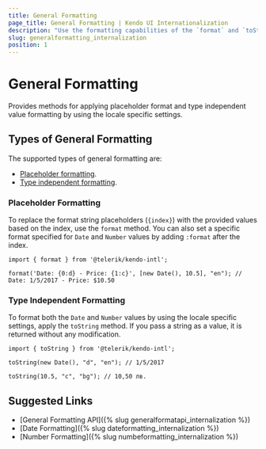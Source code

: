 ```yaml
---
title: General Formatting
page_title: General Formatting | Kendo UI Internationalization
description: "Use the formatting capabilities of the `format` and `toString` methods when working with the Kendo UI Internationalization package."
slug: generalformatting_internalization
position: 1
---
```


# General Formatting

Provides methods for applying placeholder format and type independent value formatting by using the locale specific settings.

## Types of General Formatting

The supported types of general formatting are:

* [Placeholder formatting](#placeholder-formatting).
* [Type independent formatting](#type-independent-formatting).

### Placeholder Formatting

To replace the format string placeholders (`{index}`) with the provided values based on the index, use the `format` method. You can also set a specific format specified for `Date` and `Number` values by adding `:format` after the index.

    import { format } from '@telerik/kendo-intl';

    format('Date: {0:d} - Price: {1:c}', [new Date(), 10.5], "en"); // Date: 1/5/2017 - Price: $10.50

### Type Independent Formatting

To format both the `Date` and `Number` values by using the locale specific settings, apply the `toString` method. If you pass a string as a value, it is returned without any modification.

    import { toString } from '@telerik/kendo-intl';

    toString(new Date(), "d", "en"); // 1/5/2017

    toString(10.5, "c", "bg"); // 10,50 лв.

## Suggested Links

* [General Formatting API]({% slug generalformatapi_internalization %})
* [Date Formatting]({% slug dateformatting_internalization %})
* [Number Formatting]({% slug numbeformatting_internalization %})
